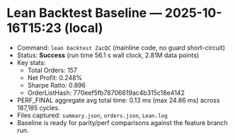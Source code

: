 # Lean Backtest Baseline — 2025-10-16T15:23 (local)

- Command: `lean backtest ZacQC` (mainline code, no guard short-circuit)
- Status: **Success** (run time 56.1 s wall clock, 2.81M data points)
- Key stats:
  - Total Orders: 157
  - Net Profit: 0.248%
  - Sharpe Ratio: 0.896
  - OrderListHash: 770eef5fb78706619ac4b315c18e4142
- PERF_FINAL aggregate avg total time: 0.13 ms (max 24.86 ms) across 187,185 cycles.
- Files captured: `summary.json`, `orders.json`, `Lean.log`
- Baseline is ready for parity/perf comparisons against the feature branch run.

